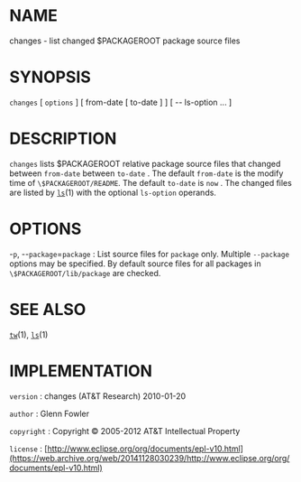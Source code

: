 # NAME

changes - list changed \$PACKAGEROOT package source files

# SYNOPSIS

`changes` \[ `options` \] \[ from-date \[ to-date \] \] \[ -- ls-option ... \]

# DESCRIPTION

`changes` lists \$PACKAGEROOT relative package source files that
changed between `from-date` between `to-date` . The default `from-date`
is the modify time of `\$PACKAGEROOT/README`. The default `to-date` is
`now` . The changed files are listed by
[`ls`](/web/20141128030239/http://www2.research.att.com/~astopen/man/man1/ls.html)(1)
with the optional `ls-option` operands.

# OPTIONS

-`p`, --`package`=`package`
:   List source files for `package` only. Multiple `--package` options
    may be specified. By default source files for all packages in
    `\$PACKAGEROOT/lib/package` are checked.

# SEE ALSO

[`tw`](/web/20141128030239/http://www2.research.att.com/~astopen/man/man1/tw.html)(1),
[`ls`](/web/20141128030239/http://www2.research.att.com/~astopen/man/man1/ls.html)(1)

# IMPLEMENTATION

`version`
:   changes (AT&T Research) 2010-01-20

`author`
:   Glenn Fowler

`copyright`
:   Copyright © 2005-2012 AT&T Intellectual Property

`license`
:   [http://www.eclipse.org/org/documents/epl-v10.html](https://web.archive.org/web/20141128030239/http://www.eclipse.org/org/documents/epl-v10.html)


